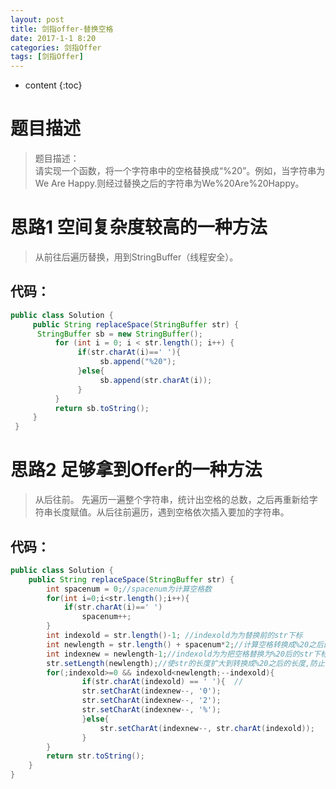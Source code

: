 ```yaml
---
layout: post
title: 剑指offer-替换空格
date: 2017-1-1 8:20
categories: 剑指Offer
tags: [剑指Offer]
---
```

* content
{:toc}
# 题目描述

> 题目描述：<br>
> 请实现一个函数，将一个字符串中的空格替换成“%20”。例如，当字符串为We Are Happy.则经过替换之后的字符串为We%20Are%20Happy。

# 思路1 空间复杂度较高的一种方法
> 从前往后遍历替换，用到StringBuffer（线程安全）。

## 代码：
```java
public class Solution {
     public String replaceSpace(StringBuffer str) {
      StringBuffer sb = new StringBuffer();
          for (int i = 0; i < str.length(); i++) {
               if(str.charAt(i)==' '){
                    sb.append("%20");
               }else{
                    sb.append(str.charAt(i));
               }
          }
          return sb.toString();
     }
 }

```

# 思路2 足够拿到Offer的一种方法
> 从后往前。 先遍历一遍整个字符串，统计出空格的总数，之后再重新给字符串长度赋值。从后往前遍历，遇到空格依次插入要加的字符串。

## 代码：
```java
public class Solution {
    public String replaceSpace(StringBuffer str) {
        int spacenum = 0;//spacenum为计算空格数
        for(int i=0;i<str.length();i++){
            if(str.charAt(i)==' ')
                spacenum++;
        }
        int indexold = str.length()-1; //indexold为为替换前的str下标
        int newlength = str.length() + spacenum*2;//计算空格转换成%20之后的str长度
        int indexnew = newlength-1;//indexold为为把空格替换为%20后的str下标
        str.setLength(newlength);//使str的长度扩大到转换成%20之后的长度,防止下标越界
        for(;indexold>=0 && indexold<newlength;--indexold){ 
                if(str.charAt(indexold) == ' '){  //
                str.setCharAt(indexnew--, '0');
                str.setCharAt(indexnew--, '2');
                str.setCharAt(indexnew--, '%');
                }else{
                    str.setCharAt(indexnew--, str.charAt(indexold));
                }
        }
        return str.toString();
    }
}

```
